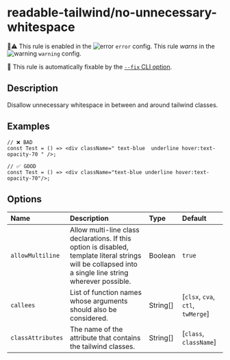 # readable-tailwind/no-unnecessary-whitespace

💼⚠️ This rule is enabled in the ![error](https://github.com/schoero/eslint-plugin-readable-tailwind/assets/checkmark-error.svg) `error` config. This rule _warns_ in the ![warning](https://github.com/schoero/eslint-plugin-readable-tailwind/assets/checkmark-warning.svg) `warning` config.

🔧 This rule is automatically fixable by the [`--fix` CLI option](https://eslint.org/docs/latest/user-guide/command-line-interface#--fix).

<!-- end auto-generated rule header -->

## Description

Disallow unnecessary whitespace in between and around tailwind classes.

## Examples

```tsx
// ❌ BAD
const Test = () => <div className=" text-blue  underline hover:text-opacity-70 " />;
```

```tsx
// ✅ GOOD
const Test = () => <div className="text-blue underline hover:text-opacity-70"/>;
```

## Options

<!-- begin auto-generated rule options list -->

| Name              | Description                                                                                                                                              | Type     | Default                           |
| :---------------- | :------------------------------------------------------------------------------------------------------------------------------------------------------- | :------- | :-------------------------------- |
| `allowMultiline`  | Allow multi-line class declarations. If this option is disabled, template literal strings will be collapsed into a single line string wherever possible. | Boolean  | `true`                            |
| `callees`         | List of function names whose arguments should also be considered.                                                                                        | String[] | [`clsx`, `cva`, `ctl`, `twMerge`] |
| `classAttributes` | The name of the attribute that contains the tailwind classes.                                                                                            | String[] | [`class`, `className`]            |

<!-- end auto-generated rule options list -->
